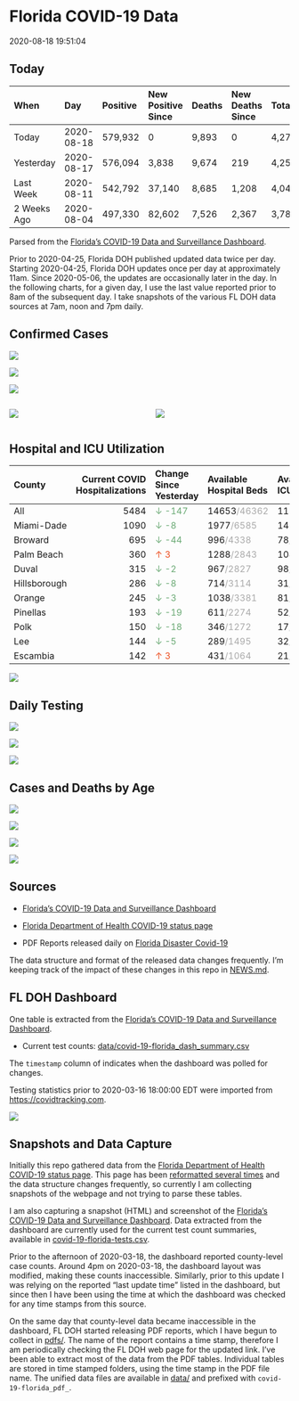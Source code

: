 Florida COVID-19 Data
================
2020-08-18 19:51:04

## Today

| When        | Day        | Positive | New Positive Since | Deaths | New Deaths Since | Total     |
| :---------- | :--------- | :------- | :----------------- | :----- | :--------------- | :-------- |
| Today       | 2020-08-18 | 579,932  | 0                  | 9,893  | 0                | 4,279,040 |
| Yesterday   | 2020-08-17 | 576,094  | 3,838              | 9,674  | 219              | 4,252,876 |
| Last Week   | 2020-08-11 | 542,792  | 37,140             | 8,685  | 1,208            | 4,049,275 |
| 2 Weeks Ago | 2020-08-04 | 497,330  | 82,602             | 7,526  | 2,367            | 3,784,458 |

Parsed from the [Florida’s COVID-19 Data and Surveillance
Dashboard](https://fdoh.maps.arcgis.com/apps/opsdashboard/index.html#/8d0de33f260d444c852a615dc7837c86).

Prior to 2020-04-25, Florida DOH published updated data twice per day.
Starting 2020-04-25, Florida DOH updates once per day at approximately
11am. Since 2020-05-06, the updates are occasionally later in the day.
In the following charts, for a given day, I use the last value reported
prior to 8am of the subsequent day. I take snapshots of the various FL
DOH data sources at 7am, noon and 7pm daily.

## Confirmed Cases

![](plots/covid-19-florida-daily-test-changes.png)

![](plots/covid-19-florida-deaths-by-day.png)

![](plots/covid-19-florida-county-top-6.png)

<div class="columns">

<div class="column is-full-mobile">

![](plots/covid-19-florida-testing.png)

</div>

<div class="column is-full-mobile">

![](plots/covid-19-florida-total-positive.png)

</div>

</div>

## Hospital and ICU Utilization

| County       | Current COVID Hospitalizations | Change Since Yesterday                     | Available Hospital Beds                      | Available ICU Beds                         |
| :----------- | -----------------------------: | :----------------------------------------- | :------------------------------------------- | :----------------------------------------- |
| All          |                           5484 | <span style="color: #6BAA75">↓ -147</span> | 14653<span style="color: #aaa">/46362</span> | 1138<span style="color: #aaa">/4974</span> |
| Miami-Dade   |                           1090 | <span style="color: #6BAA75">↓ -8</span>   | 1977<span style="color: #aaa">/6585</span>   | 146<span style="color: #aaa">/835</span>   |
| Broward      |                            695 | <span style="color: #6BAA75">↓ -44</span>  | 996<span style="color: #aaa">/4338</span>    | 78<span style="color: #aaa">/440</span>    |
| Palm Beach   |                            360 | <span style="color: #EC4E20">↑ 3</span>    | 1288<span style="color: #aaa">/2843</span>   | 104<span style="color: #aaa">/303</span>   |
| Duval        |                            315 | <span style="color: #6BAA75">↓ -2</span>   | 967<span style="color: #aaa">/2827</span>    | 98<span style="color: #aaa">/343</span>    |
| Hillsborough |                            286 | <span style="color: #6BAA75">↓ -8</span>   | 714<span style="color: #aaa">/3114</span>    | 31<span style="color: #aaa">/339</span>    |
| Orange       |                            245 | <span style="color: #6BAA75">↓ -3</span>   | 1038<span style="color: #aaa">/3381</span>   | 81<span style="color: #aaa">/291</span>    |
| Pinellas     |                            193 | <span style="color: #6BAA75">↓ -19</span>  | 611<span style="color: #aaa">/2274</span>    | 52<span style="color: #aaa">/246</span>    |
| Polk         |                            150 | <span style="color: #6BAA75">↓ -18</span>  | 346<span style="color: #aaa">/1272</span>    | 17<span style="color: #aaa">/142</span>    |
| Lee          |                            144 | <span style="color: #6BAA75">↓ -5</span>   | 289<span style="color: #aaa">/1495</span>    | 32<span style="color: #aaa">/108</span>    |
| Escambia     |                            142 | <span style="color: #EC4E20">↑ 3</span>    | 431<span style="color: #aaa">/1064</span>    | 21<span style="color: #aaa">/126</span>    |

![](plots/covid-19-florida-icu-usage.png)

## Daily Testing

![](plots/covid-19-florida-tests-per-case.png)

<!-- ![](plots/covid-19-florida-change-new-cases.png) -->

![](plots/covid-19-florida-tests-percent-positive.png)

![](plots/covid-19-florida-test-and-case-growth.png)

## Cases and Deaths by Age

![](plots/covid-19-florida-weekly-events-by-age.png)

![](plots/covid-19-florida-age.png)

![](plots/covid-19-florida-age-deaths.png)

![](plots/covid-19-florida-age-sex.png)

## Sources

  - [Florida’s COVID-19 Data and Surveillance
    Dashboard](https://fdoh.maps.arcgis.com/apps/opsdashboard/index.html#/8d0de33f260d444c852a615dc7837c86)

  - [Florida Department of Health COVID-19 status
    page](http://www.floridahealth.gov/diseases-and-conditions/COVID-19/)

  - PDF Reports released daily on [Florida Disaster
    Covid-19](http://www.floridahealth.gov/diseases-and-conditions/COVID-19/)

The data structure and format of the released data changes frequently.
I’m keeping track of the impact of these changes in this repo in
[NEWS.md](NEWS.md).

## FL DOH Dashboard

One table is extracted from the [Florida’s COVID-19 Data and
Surveillance
Dashboard](https://fdoh.maps.arcgis.com/apps/opsdashboard/index.html#/8d0de33f260d444c852a615dc7837c86).

  - Current test counts:
    [data/covid-19-florida\_dash\_summary.csv](data/covid-19-florida_dash_summary.csv)

The `timestamp` column of indicates when the dashboard was polled for
changes.

Testing statistics prior to 2020-03-16 18:00:00 EDT were imported from
<https://covidtracking.com>.

![](screenshots/fodh_maps_arcgis_com__apps__opsdashboard.png)

## Snapshots and Data Capture

Initially this repo gathered data from the [Florida Department of Health
COVID-19 status
page](http://www.floridahealth.gov/diseases-and-conditions/COVID-19/).
This page has been [reformatted several
times](screenshots/floridahealth_gov__diseases-and-conditions__COVID-19.png)
and the data structure changes frequently, so currently I am collecting
snapshots of the webpage and not trying to parse these tables.

I am also capturing a snapshot (HTML) and screenshot of the [Florida’s
COVID-19 Data and Surveillance
Dashboard](https://fdoh.maps.arcgis.com/apps/opsdashboard/index.html#/8d0de33f260d444c852a615dc7837c86).
Data extracted from the dashboard are currently used for the current
test count summaries, available in
[covid-19-florida-tests.csv](covid-19-florida-tests.csv).

Prior to the afternoon of 2020-03-18, the dashboard reported
county-level case counts. Around 4pm on 2020-03-18, the dashboard layout
was modified, making these counts inaccessible. Similarly, prior to this
update I was relying on the reported “last update time” listed in the
dashboard, but since then I have been using the time at which the
dashboard was checked for any time stamps from this source.

On the same day that county-level data became inaccessible in the
dashboard, FL DOH started releasing PDF reports, which I have begun to
collect in [pdfs/](pdfs/). The name of the report contains a time stamp,
therefore I am periodically checking the FL DOH web page for the updated
link. I’ve been able to extract most of the data from the PDF tables.
Individual tables are stored in time stamped folders, using the time
stamp in the PDF file name. The unified data files are available in
[data/](data/) and prefixed with `covid-19-florida_pdf_`.
